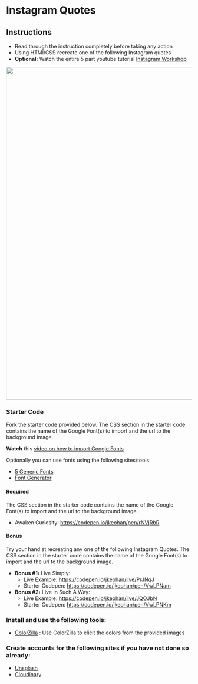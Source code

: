 # Instagram Quotes

## Instructions

 - Read through the instruction completely before taking any action
 - Using HTMl/CSS recreate one of the following Instagram quotes
 - **Optional:** Watch the entire 5 part youtube tutorial [Instagram Workshop](https://www.youtube.com/playlist?list=PL_vCSejjQiPyr7dbj-oJ8vjttYid9VWsb) 

<img src="https://i.imgur.com/Rq4A6Kt.png" width=900/>

### Starter Code

Fork the starter code provided below. The CSS section in the starter code contains the name of the Google Font(s) to import and the url to the background image. 

**Watch** this [video on how to import Google Fonts](https://git.generalassemb.ly/SEIR-1207/W01D01-HW.git)

Optionally you can use fonts using the following sites/tools:
- [5 Generic Fonts](https://www.w3.org/Style/Examples/007/fonts.en.html)
- [Font Generator](https://html-css-js.com/css/generator/font/)

#### Required
The CSS section in the starter code contains the name of the Google Font(s) to import and the url to the background image. 
 - Awaken Curiosity: https://codepen.io/jkeohan/pen/rNVjRbR

#### Bonus

Try your hand at recreating any one of the following Instagram Quotes. The CSS section in the starter code contains the name of the Google Font(s) to import and the url to the background image. 

 - **Bonus #1:** Live Simply: 
   - Live Example: https://codepen.io/jkeohan/live/PrJNqJ
   - Starter Codepen: https://codepen.io/jkeohan/pen/VwLPNam
 - **Bonus #2:** Live In Such A Way: 
   - Live Example: https://codepen.io/jkeohan/live/JQOJbN
   - Starter Codepen: https://codepen.io/jkeohan/pen/VwLPNKm

### Install and use the following tools:
  * [ColorZilla](https://chrome.google.com/webstore/detail/colorzilla/bhlhnicpbhignbdhedgjhgdocnmhomnp?hl=en) : Use ColorZilla to elicit the colors from the provided images

### Create accounts for the following sites if you have not done so already:
- [Unsplash](https://unsplash.com/)
- [Cloudinary](https://cloudinary.com/)
